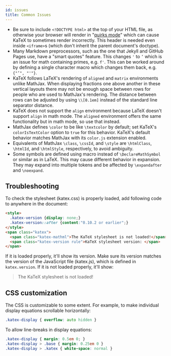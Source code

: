 ```yaml
---
id: issues
title: Common Issues
---
```

- Be sure to include `<!DOCTYPE html>` at the top of your HTML file, as
  otherwise your browser will render in "[quirks mode](https://developer.mozilla.org/en-US/docs/Web/HTML/Quirks_Mode_and_Standards_Mode)"
  which can cause KaTeX to sometimes render incorrectly.
  This header is needed even inside `<iframe>`s
  (which don't inherit the parent document's doctype).
- Many Markdown preprocessors, such as the one that Jekyll and GitHub Pages use,
  have a "smart quotes" feature.  This changes `'` to `’` which is an issue for
  math containing primes, e.g. `f'`.  This can be worked around by defining a
  single character macro which changes them back, e.g. `{"’", "'"}`.
- KaTeX follows LaTeX's rendering of `aligned` and `matrix` environments unlike
  MathJax.  When displaying fractions one above another in these vertical
  layouts there may not be enough space between rows for people who are used to
  MathJax's rendering.  The distance between rows can be adjusted by using
  `\\[0.1em]` instead of the standard line separator distance.
- KaTeX does not support the `align` environment because LaTeX doesn't support
  `align` in math mode.  The `aligned` environment offers the same functionality
  but in math mode, so use that instead.
- MathJax defines `\color` to be like `\textcolor` by default; set KaTeX's
  `colorIsTextColor` option to `true` for this behavior.  KaTeX's default
  behavior matches MathJax with its `color.js` extension enabled.
- Equivalents of MathJax `\class`, `\cssId`, and `\style` are `\htmlClass`,
  `\htmlId`, and `\htmlStyle`, respectively, to avoid ambiguity.
- Some symbols are defined using macro instead of `\DeclareMathSymbol` or similar
  as in LaTeX. This may cause different behavior in expansion. They may expand
  into multiple tokens and be affected by `\expandafter` and `\noexpand`.

## Troubleshooting

To check the stylesheet (katex.css) is properly loaded, add following code to
anywhere in the document:

```html
<style>
  .katex-version {display: none;}
  .katex-version::after {content:"0.10.2 or earlier";}
</style>
<span class="katex">
  <span class="katex-mathml">The KaTeX stylesheet is not loaded!</span>
  <span class="katex-version rule">KaTeX stylesheet version: </span>
</span>
```

If it is loaded properly, it'll show its version. Make sure its version matches
the version of the JavaScript file (katex.js), which is defined in `katex.version`.
If it is not loaded properly, it'll show:

> The KaTeX stylesheet is not loaded!


## CSS customization
The CSS is customizable to some extent. For example, to make individual display equations scrollable horizontally:

```CSS
.katex-display { overflow: auto hidden }
```

To allow line-breaks in display equations:

```CSS
.katex-display { margin: 0.5em 0; }
.katex-display > .base { margin: 0.25em 0 }
.katex-display > .katex { white-space: normal }
```

